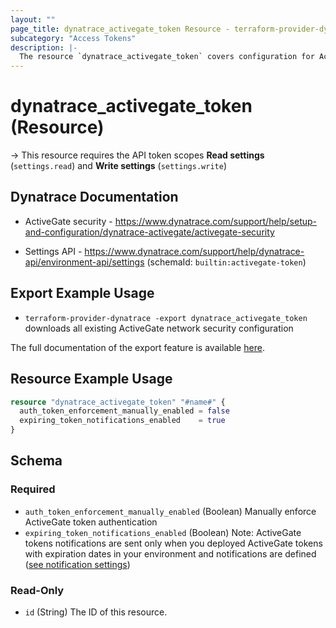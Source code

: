 ```yaml
---
layout: ""
page_title: dynatrace_activegate_token Resource - terraform-provider-dynatrace"
subcategory: "Access Tokens"
description: |-
  The resource `dynatrace_activegate_token` covers configuration for ActiveGate network security
---
```


# dynatrace_activegate_token (Resource)

-> This resource requires the API token scopes **Read settings** (`settings.read`) and **Write settings** (`settings.write`)

## Dynatrace Documentation

- ActiveGate security - https://www.dynatrace.com/support/help/setup-and-configuration/dynatrace-activegate/activegate-security

- Settings API - https://www.dynatrace.com/support/help/dynatrace-api/environment-api/settings (schemaId: `builtin:activegate-token`)

## Export Example Usage

- `terraform-provider-dynatrace -export dynatrace_activegate_token` downloads all existing ActiveGate network security configuration

The full documentation of the export feature is available [here](https://registry.terraform.io/providers/dynatrace-oss/dynatrace/latest/docs/guides/export-v2).

## Resource Example Usage

```terraform
resource "dynatrace_activegate_token" "#name#" {
  auth_token_enforcement_manually_enabled = false
  expiring_token_notifications_enabled    = true
}
```

<!-- schema generated by tfplugindocs -->
## Schema

### Required

- `auth_token_enforcement_manually_enabled` (Boolean) Manually enforce ActiveGate token authentication
- `expiring_token_notifications_enabled` (Boolean) Note: ActiveGate tokens notifications are sent only when you deployed ActiveGate tokens with expiration dates in your environment and notifications are defined ([see notification settings](/ui/settings/builtin:problem.notifications))

### Read-Only

- `id` (String) The ID of this resource.
 